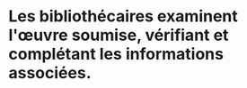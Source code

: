 # Les bibliothécaires examinent l'œuvre soumise, vérifiant et complétant les informations associées.
